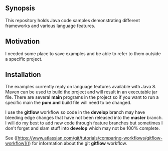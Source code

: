 ## Synopsis

This repository holds Java code samples demonstrating different frameworks
and various language features.
 
## Motivation

I needed some place to save examples and be able to refer to them outside
a specific project.

## Installation

The examples currently reply on language features available with Java 8.
Maven can be used to build the project and will result in an executable jar
file. There are several **main** programs in the project so if you want to run
a specific main the **pom.xml** build file will need to be changed.

I use the **gitflow** workflow so code in the **develop** branch may have
bleeding edge changes that have not been released into the **master** branch.
I will do my best to add new code through feature branches but sometimes
I don't forget and slam stuff into **develop** which may not be 100% complete.

See ([https://www.atlassian.com/git/tutorials/comparing-workflows/gitflow-workflow]())
for information about the git **gitflow** workflow.
